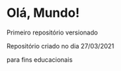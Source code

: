 # Olá, Mundo!
 Primeiro repositório versionado

 Repositório criado no dia 27/03/2021

para fins educacionais
